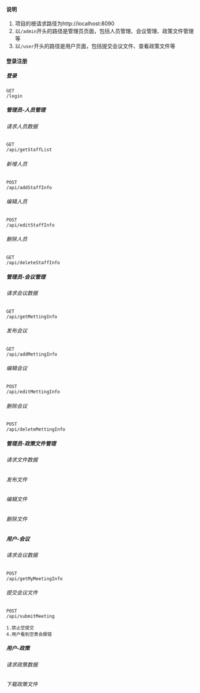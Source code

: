 #### 说明

1. 项目的根请求路径为http://localhost:8090
2. 以`/admin`开头的路径是管理员页面，包括人员管理、会议管理、政策文件管理等
3. 以`/user`开头的路径是用户页面，包括提交会议文件、查看政策文件等

#### 登录注册

##### 登录

```
GET
/login
```

##### 管理员-人员管理

###### 请求人员数据

```
GET
/api/getStaffList
```

###### 新增人员

```
POST
/api/addStaffInfo
```

###### 编辑人员

```
POST
/api/editStaffInfo
```

###### 删除人员

```
GET
/api/deleteStaffInfo
```

##### 管理员-会议管理

###### 请求会议数据

```
GET
/api/getMettingInfo
```

###### 发布会议

```
GET
/api/addMettingInfo
```

###### 编辑会议

```
POST
/api/editMettingInfo
```

###### 删除会议

```
POST
/api/deleteMettingInfo
```

##### 管理员-政策文件管理

###### 请求文件数据

###### 发布文件

###### 编辑文件

###### 删除文件



##### 用户-会议

###### 请求会议数据

```
POST
/api/getMyMeetingInfo
```

###### 提交会议文件

```
POST
/api/submitMeeting
```

```
1.禁止空提交
4.用户看到空表会报错
```



##### 用户-政策

###### 请求政策数据

###### 下载政策文件





